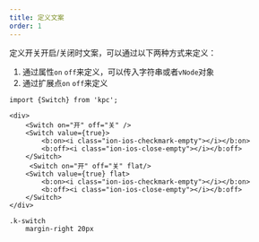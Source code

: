 ```yaml
---
title: 定义文案
order: 1
---
```


定义开关开启/关闭时文案，可以通过以下两种方式来定义：
1. 通过属性`on` `off`来定义，可以传入字符串或者`vNode`对象
2. 通过扩展点`on` `off`来定义

```vdt
import {Switch} from 'kpc';

<div>
    <Switch on="开" off="关" />
    <Switch value={true}>
        <b:on><i class="ion-ios-checkmark-empty"></i></b:on>
        <b:off><i class="ion-ios-close-empty"></i></b:off>
    </Switch>
     <Switch on="开" off="关" flat/>
    <Switch value={true} flat>
        <b:on><i class="ion-ios-checkmark-empty"></i></b:on>
        <b:off><i class="ion-ios-close-empty"></i></b:off>
    </Switch>
</div>
```

```styl
.k-switch
    margin-right 20px
```
